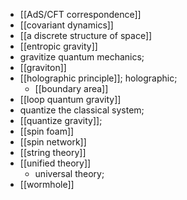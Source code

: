 - [[AdS/CFT correspondence]]
- [[covariant dynamics]]
- [[a discrete structure of space]]
- [[entropic gravity]]
- gravitize quantum mechanics;
- [[graviton]]
- [[holographic principle]]; holographic;
    - [[boundary area]]
- [[loop quantum gravity]]
- quantize the classical system;
- [[quantize gravity]];
- [[spin foam]]
- [[spin network]]
- [[string theory]]
- [[unified theory]]
    - universal theory;
- [[wormhole]]
